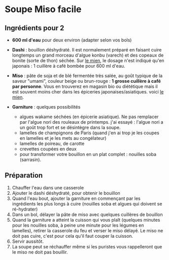 # Soupe Miso facile

## Ingrédients pour 2

- **600 ml d'eau** pour deux environ (adapter selon vos bols)
- **Dashi** : bouillon déshydraté. Il est normalement préparé en faisant cuire longtemps un grand morceau d'algue konbu (varech) et des copeaux de bonite (sorte de thon) séchée. Sur [le mien](https://www.satsuki.fr/dashi-bonite-shimaya-130g.htm), le dosage n'est indiqué qu'en japonais : 1 cuillère  à café bombée pour 600 ml d'eau.
- **Miso** : pâte de soja et de blé fermentée très salée, au goût typique de la saveur "umami", couleur beige ou brun-rouge : **1 grosse cuillère à café par personne**. Vous en trouverez en magasin bio ou diététique mais il est souvent moins cher dans les épiceries japonaises/asiatiques. voici [le mien](http://www.sushiboutique.com/soupe-miso-bonite-sechees-dashi/381-pate-de-soja-blanc-4979369007622.html).

- **Garniture** : quelques possibilités
  - algues wakame séchées (en épicerie asiatique). Ne pas remplacer par l'algue nori des rouleaux de printemps. j'ai essayé : l'algue nori a un goût trop fort et se désintègre dans la soupe.
  - lamelles de champignons de Paris (quand j'en ai trop je les coupes en lamelles et je les mets au congélateur)
  - lamelles de poireau, de carotte
  - crevettes coupées en deux
  - pour transformer votre bouillon en un plat complet : nouilles soba (sarrasin). 

## Préparation

1. Chauffer l'eau dans une casserole
2. Ajouter le dashi déshydraté, pour obtenir le bouillon
3. Quand l'eau bout, ajouter la garniture en commençant par les ingrédients les plus longs à cuire (nouilles soba et algues qui doivent se ré-hydrater)
4. Dans un bol, délayer la pâte de miso avec quelques cuillères de bouillon
5. Quand la garniture a atteint la cuisson qui vous plaît (quelques minutes pour les nouilles soba, à peine une minute pour les légumes en lamelles), retirer la casserole du feu et verser le miso délayé. Le miso ne doit pas cuire, c'est pour cela qu'il faut couper la cuisson.
6. Servir aussitôt.
7. La soupe peut se réchauffer même si les puristes vous rappelleront que le miso ne doit pas bouillir.